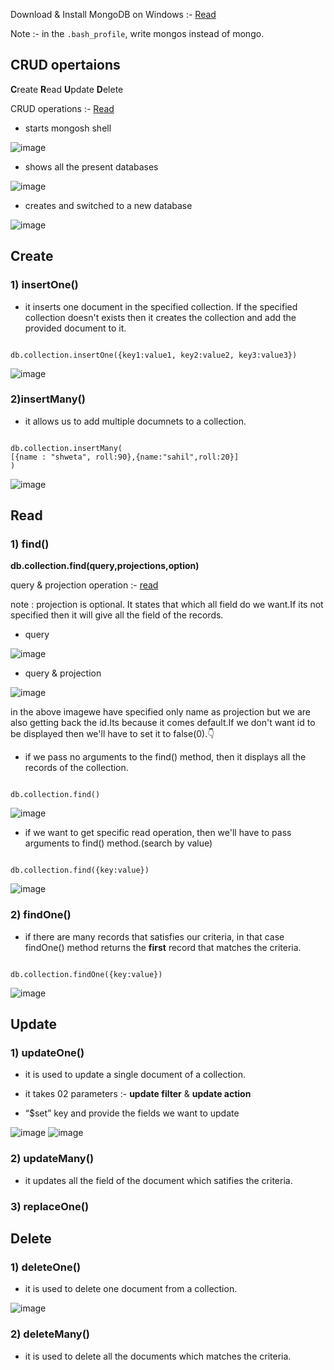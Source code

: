 Download & Install MongoDB on Windows :- [Read](https://medium.com/@LondonAppBrewery/how-to-download-install-mongodb-on-windows-4ee4b3493514)

Note :- in the ``` .bash_profile ```, write mongos instead of mongo.

## CRUD opertaions

**C**reate **R**ead **U**pdate **D**elete

CRUD operations :- [Read](https://www.mongodb.com/basics/crud)

- starts mongosh shell

![image](https://user-images.githubusercontent.com/75883328/207002271-4a39d77b-b3be-4f53-8b6c-93577f3df476.png)

- shows all the present databases

![image](https://user-images.githubusercontent.com/75883328/207002441-ef935f6c-f9e0-462c-a7a2-86aa9f43e9ea.png)

 - creates and switched to a new database
 
 ![image](https://user-images.githubusercontent.com/75883328/207002530-82c85b17-02ef-425e-9797-a9bd0dbe8882.png)

## Create

### 1) insertOne() 

- it inserts one document in the specified collection. If the specified collection doesn't exists then it creates the collection and add the provided document to it.

```mongosh

db.collection.insertOne({key1:value1, key2:value2, key3:value3})

```

![image](https://user-images.githubusercontent.com/75883328/207002935-0d2081d8-e4a0-4aa8-b202-b4ae66bc48d3.png)

### 2)insertMany()

- it allows us to add multiple documnets to a collection.

```mongosh

db.collection.insertMany(
[{name : "shweta", roll:90},{name:"sahil",roll:20}]
)

```

![image](https://user-images.githubusercontent.com/75883328/207004785-2e182ac8-e3d7-421e-bc34-ea453eded6d1.png)


## Read

### 1) find()

**db.collection.find(query,projections,option)**

query & projection operation :- [read](https://www.mongodb.com/docs/manual/reference/operator/query/)

note : projection is optional. It states that which all field do we want.If its not specified then it will give all the field of the records.

- query

![image](https://user-images.githubusercontent.com/75883328/207010383-49209df3-ecc9-4069-81bd-033fe73b5139.png)


- query & projection

![image](https://user-images.githubusercontent.com/75883328/207011123-a5c94f2c-81bb-4b85-828f-3821a7b12fdf.png)

in the above imagewe have specified only name as projection but we are also getting back the id.Its because it comes default.If we don't want id to be displayed then we'll have to set it to false(0).👇



- if we pass no arguments to the find() method, then it displays all the records of the collection.

```mongosh

db.collection.find()

```

![image](https://user-images.githubusercontent.com/75883328/207006304-9304f7cb-460d-4834-8140-59df8fe97f90.png)

- if we want to get specific read operation, then we'll have to pass arguments to find() method.(search by value)

```mongosh

db.collection.find({key:value})

```

![image](https://user-images.githubusercontent.com/75883328/207007123-77654588-d42e-46fb-8e5f-798030bc44dc.png)

### 2) findOne()

- if there are many records that satisfies our criteria, in that case findOne() method returns the **first** record that matches the criteria. 

```mongosh

db.collection.findOne({key:value})

```

![image](https://user-images.githubusercontent.com/75883328/207007858-461a5812-9a8a-4575-8985-be502b1c5d02.png)


## Update

### 1) updateOne()

- it is used to update a single document of a collection.

- it takes 02 parameters :- **update filter** & **update action**

- “$set” key and provide the fields we want to update

![image](https://user-images.githubusercontent.com/75883328/207032008-0f1d23b0-b85f-4300-808a-296f81b6f8e0.png)
![image](https://user-images.githubusercontent.com/75883328/207032057-c9342bab-2865-46f5-9ccf-7863d18220b5.png)

### 2) updateMany()

- it updates all the field of the document which satifies the criteria.


### 3) replaceOne()

## Delete

### 1) deleteOne()

- it is used to delete one document from a collection.

![image](https://user-images.githubusercontent.com/75883328/207034805-b06a7016-bebc-40ea-b531-650a507d18de.png)


### 2) deleteMany()

- it is used to delete all the documents which matches the criteria.
